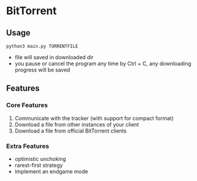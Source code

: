 # BitTorrent

## Usage
`python3 main.py TORRENTFILE`
- file will saved in downloaded dir
- you pause or cancel the program any time by Ctrl + C, any downloading progress will be saved
## Features

### Core Features

 1. Communicate with the tracker (with support for compact format)
 2. Download a file from other instances of your client
 3. Download a file from official BitTorrent clients

### Extra Features

 - optimistic unchoking 
 - rarest-first strategy 
 - Implement an endgame mode 
 
